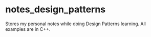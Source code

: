 # notes_design_patterns
Stores my personal notes while doing Design Patterns learning. All examples are in C++.
